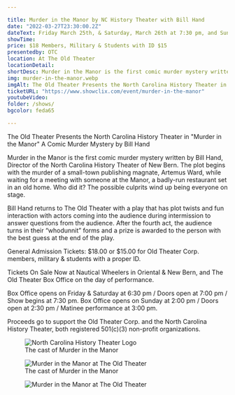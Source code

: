 ```yaml
---

title: Murder in the Manor by NC History Theater with Bill Hand 
date: "2022-03-27T23:30:00.2Z"
dateText: Friday March 25th, & Saturday, March 26th at 7:30 pm, and Sunday, March 27th, Matinee at 3:00 pm
showTime:
price: $18 Members, Military & Students with ID $15
presentedby: OTC
location: At The Old Theater
locationDetail: 
shortDesc: Murder in the Manor is the first comic murder mystery written by Bill Hand, Director of the North Carolina History Theater of New Bern. 
img: murder-in-the-manor.webp
imgAlt: The Old Theater Presents the North Carolina History Theater in "Murder in the Manor" A Comic Murder Mystery by Bill Hand
ticketURL: "https://www.showclix.com/event/murder-in-the-manor"
youtubeVideo: 
folder: /shows/
bgcolor: feda65

---
```


The Old Theater Presents the North Carolina History Theater in "Murder in the Manor" A Comic Murder Mystery by Bill Hand
 
Murder in the Manor is the first comic murder mystery written by Bill Hand, Director of the North Carolina History Theater of New Bern. The plot begins with the murder of a small-town publishing magnate, Artemus Ward, while waiting for a meeting with someone at the Manor, a badly-run restaurant set in an old home. Who did it? The possible culprits wind up being everyone on stage.

Bill Hand returns to The Old Theater with a play that has plot twists and fun interaction with actors coming into the audience during intermission to answer questions from the audience. After the fourth act, the audience turns in their “whodunnit” forms and a prize is awarded to the person with the best guess at the end of the play. 

General Admission Tickets:  $18.00 or $15.00 for Old Theater Corp. members, military & students with a proper ID. 

Tickets On Sale Now at Nautical Wheelers in Oriental & New Bern, and The Old Theater Box Office on the day of performance. 

Box Office opens on Friday & Saturday at 6:30 pm / Doors open at 7:00 pm / Show begins at 7:30 pm. 
Box Office opens on Sunday at 2:00 pm / Doors open at 2:30 pm / Matinee performance at 3:00 pm. 

Proceeds go to support the Old Theater Corp. and the North Carolina History Theater, both registered 501(c)(3) non-profit organizations. 



<figure>
  <img
    src="/images/shows/nc-history-logo.png"
    alt="North Carolina History Theater Logo"
    loading="lazy"
  />
  <figcaption class="italic">
     The cast of Murder in the Manor
  </figcaption>
</figure>

<figure>
  <img
    src="/images/shows/murder-in-the-manor-cast1.webp"
    alt="Murder in the Manor at The Old Theater"
    loading="lazy"
  />
  <figcaption class="italic">
     The cast of Murder in the Manor
  </figcaption>
</figure>

<figure>
  <img
    src="/images/shows/murder-in-the-manor-cast2.webp"
    alt="Murder in the Manor at The Old Theater"
    loading="lazy"
  />
  <figcaption class="italic">
  </figcaption>
</figure>